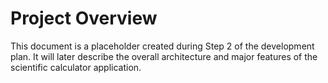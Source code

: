 # Project Overview

This document is a placeholder created during Step 2 of the development plan.
It will later describe the overall architecture and major features of the
scientific calculator application.
